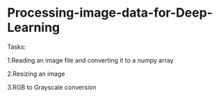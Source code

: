 # Processing-image-data-for-Deep-Learning

Tasks:

1.Reading an image file and converting it to a numpy array


2.Resizing an image


3.RGB to Grayscale conversion
